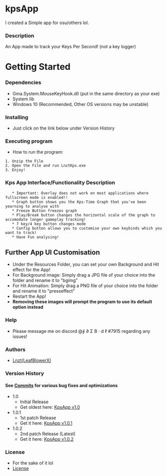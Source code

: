 # kpsApp
I created a Simple app for osu/others lol.


### Description

An App made to track your Keys Per Second! (not a key logger)

# Getting Started


### Dependencies

* Gma.System.MouseKeyHook.dll (put in the same directory as your exe)
*  System lib 
* Windows 10 (Recommended, Other OS versions may be unstable)

### Installing

* Just click on the link below under Version History

### Executing program

* How to run the program:
```
1. Unzip the File
2. Open the File and run LnztKps.exe
3. Enjoy!
```
### Kps App Interface/Functionality Description
```
   * Important: Overlay does not work on most applications where fullscreen mode is enabled!!
   * Graph button shows you the Kps-Time Graph that you've been yearning to analyse with
   * Freeze Button freezes graph
   * Play/Break button changes the horizontal scale of the graph to accomodate longer gameplay tracking!
   * 7 key/4 key button changes mode
   * Config button allows you to customise your own keybinds which you want to track!
   * Have Fun analysing!

```

## Further App UI Customisation
  * Under the Resources Folder, you can set your own Background and Hit effect for the App!
  * For Background image: Simply drag a JPG file of your choice into the folder and rename it to "bgimg"
  * For Hit Animation: Simply drag a PNG file of your choice into the folder and rename it to "presseffect"
  * Restart the App!
  * **Removing these images will prompt the program to use its default option instead**
### Help
- Please message me on discord @∮ ∂ Σ B ⋅ d ℓ #7915 regarding any issues!



### Authors
* [Lnzt(LeafBlowerX)](https://github.com/LeafblowerX)



### Version History
   #### See [Commits](https://github.com/LeafblowerX/kpsApp/commits/master) for various bug fixes and optimizations
* 1.0
    * Initial Release
    * Get oldest here: [KpsApp v1.0](https://github.com/LeafblowerX/kpsApp/files/7356846/KpsApp.v1.0.zip)
* 1.0.1
    * 1st patch Release
    * Get it here: [KpsApp v1.0.1](https://github.com/LeafblowerX/kpsApp/files/7402571/kpsv1.0.1.zip)
 * 1.0.2
    * 2nd patch Release (Latest)
    * Get it here: [KpsApp v1.0.2](https://github.com/LeafblowerX/kpsApp/files/7491927/KpsAppv1.0.2.zip)

    
    
### License
* For the sake of it lol
* [License](https://github.com/LeafblowerX/kpsApp/blob/master/LICENSE.md)


